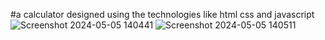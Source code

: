 #a calculator designed using the technologies like html css and javascript
![Screenshot 2024-05-05 140441](https://github.com/saraswatAnkit/javascript-calculator/assets/152775694/8b85d25f-39f5-4a51-a703-7e059f48376f)
![Screenshot 2024-05-05 140511](https://github.com/saraswatAnkit/javascript-calculator/assets/152775694/a53a001d-14a4-4c22-bca5-b8e8cd0905ff)
